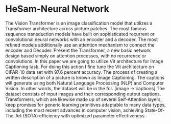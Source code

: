 # HeSam-Neural Network

The Vision Transformer is an image classification model that utilizes a Transformer architecture across picture patches. The most famous sequence transduction models have built on sophisticated recurrent or convolutional neural networks with an encoder and a decoder. The most refined models additionally use an attention mechanism to connect the encoder and Decoder. Present the Transformer, a new basic network design based simply on attention processes, with no recurrence or convolutions.
In this paper we are going to utilize Vit architecture for Image Captioning task. For doing this action I fine tune the Vit architecture on CIFAR-10 data set with 97.6 percent accuracy.
The process of creating a written description of a picture is known as Image Captioning. The captions will generate using both Natural Language Processing (NLP)  and Computer Vision. In other words, the dataset will be in the for.
 [image → captions]
The dataset consists of input images and their corresponding output captions. Transformers, which are likewise made up of several Self-Attention layers, keep promises for generic learning primitives adaptable to many data types, including the most recent advances in computer vision, achieving State-Of-The-Art (SOTA) efficiency with optimized parameter effectiveness.
